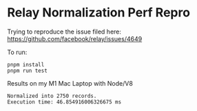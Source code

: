 # Relay Normalization Perf Repro

Trying to reproduce the issue filed here: https://github.com/facebook/relay/issues/4649

To run:

```
pnpm install
pnpm run test
```

Results on my M1 Mac Laptop with Node/V8

```
Normalized into 2750 records.
Execution time: 46.854916006326675 ms
```
